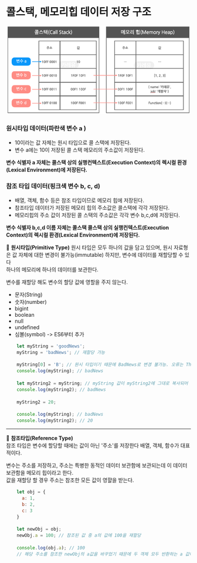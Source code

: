 # 콜스택, 메모리힙 데이터 저장 구조  

<img src="/study\assets\data-save-info.png" />  

  
### 원시타입 데이터(파란색 변수 a )
- 10이라는 값 자체는 원시 타입으로 콜 스택에 저장된다.  
- 변수 a에는 10이 저장된 콜 스택 메모리의 주소값이 저장된다.  

**변수 식별자 a 자체는 콜스택 상의 실행컨텍스트(Execution Context)의 렉시컬 환경(Lexical Environment)에 저장된다.**  
  
  
### 참조 타입 데이터(핑크색 변수 b, c, d)  
- 배열, 객체, 함수 등은 참조 타입이므로 메모리 힙에 저장된다.  
- 참조타입 데이터가 저장된 메모리 힙의 주소값은 콜스택에 각각 저장된다.  
- 메모리힙의 주소 값이 저장된 콜 스택의 주소값은 각각 변수 b,c,d에 저장된다.  
  
**변수 식별자 b,c,d 이름 자체는 콜스택 콜스택 상의 실행컨텍스트(Execution Context)의 렉시컬 환경(Lexical Environment)에 저장된다.**    


📌 **원시타입(Primitive Type)**
  원시 타입은 모두 하나의 값을 담고 있으며, 원시 자료형은 값 자체에 대한 변경이 불가능(immutable) 하지만, 변수에 데이터를 재할당할 수 있다  
  하나의 메모리에 하나의 데이터를 보관한다. 

  변수를 재할당 해도 변수의 할당 값에 영할을 주지 않는다.  

  - 문자(String)  
  - 숫자(number)  
  - bigint  
  - boolean  
  - null  
  - undefined  
  - 심볼(symbol) -> ES6부터 추가  

  ```javascript
      let myString = 'goodNews';
      myString = 'badNews'; // 재할당 가능

      myString[0] = 'B'; // 원시 타입이기 때문에 BadNews로 변경 불가능. 오류는 Throw되지 않는다.
      console.log(myString); // badNews

      let myString2 = myString; // myString 값이 myString2에 그대로 복사되어 'badNews'가 할당된다.
      console.log(myString2); // badNews

      myString2 = 20;

      console.log(myString); // badNews
      console.log(myString2); // 20

  ```  

  ---   

  
📌 **참조타입(Reference Type)**  
참조 타입은 변수에 할당할 때에는 값이 아닌 '주소'를 저장한다 배열, 객체, 함수가 대표적이다.  

변수는 주소를 저장하고, 주소는 특병한 동적인 데이터 보관함에 보관되는데 이 데이터 보관함을 메모리 힙이라고 한다.  
값을 재할당 할 경우 주소는 참조한 모든 값이 영햘을 받는다.  

```javascript
    let obj = {
      a: 1,
      b: 2,
      c: 3
    }

    let newObj = obj;
    newObj.a = 100; // 참조된 값 중 a의 값에 100을 재할당

    console.log(obj.a); // 100
    // 해당 주소를 참조한 newObj의 a값을 바꾸었기 때문에 두 객체 모두 반환하는 a 값이 변경됨.

```  
